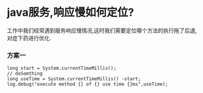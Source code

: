 # java服务,响应慢如何定位?

工作中我们经常遇到服务响应慢情况,这时我们需要定位哪个方法的执行拖了后退,对症下药进行优化.

### 方案一

```
long start = System.currentTimeMillis();
// doSomthing
long useTime = System.currentTimeMillis() -start;
log.debug("execute method {} of {} use time {}ms",useTime);
```



